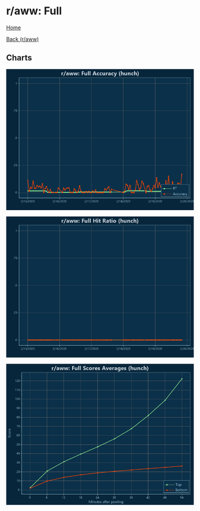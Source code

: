 # r/aww: Full

[Home](../../index.md)

[Back (r/aww)](../hunch_aww.md)

## Charts

![r/aww R² (hunch)](../../images/models/hunch_aww_Full_Accuracy.png "r/aww R² (hunch)")

![r/aww Hit Ratio (hunch)](../../images/models/hunch_aww_Full_HitRatio.png "r/aww Hit Ratio (hunch)")

![r/aww Score Averages (hunch)](../../images/models/hunch_aww_Full_Scores.png "r/aww Score Averages (hunch)")

